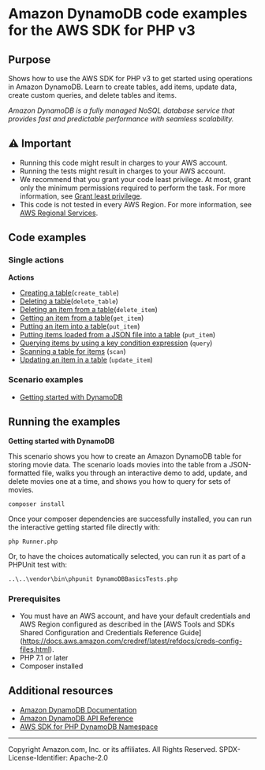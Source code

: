 # Amazon DynamoDB code examples for the AWS SDK for PHP v3

## Purpose

Shows how to use the AWS SDK for PHP v3 to get started using operations in Amazon DynamoDB. Learn to create tables, add
items, update data, create custom queries, and delete tables and items.

*Amazon DynamoDB is a fully managed NoSQL database service that provides fast and predictable performance with seamless
scalability.*

## ⚠️ Important
* Running this code might result in charges to your AWS account.
* Running the tests might result in charges to your AWS account.
* We recommend that you grant your code least privilege. 
At most, grant only the minimum permissions required to perform the task. 
For more information, see 
[Grant least privilege](https://docs.aws.amazon.com/IAM/latest/UserGuide/best-practices.html#grant-least-privilege).
* This code is not tested in every AWS Region. 
For more information, see 
[AWS Regional Services](https://aws.amazon.com/about-aws/global-infrastructure/regional-product-services).

## Code examples

### Single actions

**Actions**

* [Creating a table](dynamodb_basics/GettingStartedWithDynamoDB.php)(`create_table`)
* [Deleting a table](DynamoDBService.php)(`delete_table`)
* [Deleting an item from a table](dynamodb_basics/GettingStartedWithDynamoDB.php)(`delete_item`)
* [Getting an item from a table](dynamodb_basics/GettingStartedWithDynamoDB.php)(`get_item`)
* [Putting an item into a table](dynamodb_basics/GettingStartedWithDynamoDB.php)(`put_item`)
* [Putting items loaded from a JSON file into a table](dynamodb_basics/GettingStartedWithDynamoDB.php)
  (`put_item`)
* [Querying items by using a key condition expression](dynamodb_basics/GettingStartedWithDynamoDB.php)
  (`query`)
* [Scanning a table for items](dynamodb_basics/GettingStartedWithDynamoDB.php)
  (`scan`)
* [Updating an item in a table](dynamodb_basics/GettingStartedWithDynamoDB.php)
  (`update_item`)

### Scenario examples

* [Getting started with DynamoDB](dynamodb_basics/GettingStartedWithDynamoDB.php)

## Running the examples
**Getting started with DynamoDB**

This scenario shows you how to create an Amazon DynamoDB table for storing movie data. The scenario loads movies into
the table from a JSON-formatted file, walks you through an interactive demo to add, update, and delete movies one at a
time, and shows you how to query for sets of movies.

```
composer install
```

Once your composer dependencies are successfully installed, you can run the interactive getting started file directly
with:

```
php Runner.php
```   

Or, to have the choices automatically selected, you can run it as part of a PHPUnit test with:

```
..\..\vendor\bin\phpunit DynamoDBBasicsTests.php
```

### Prerequisites

- You must have an AWS account, and have your default credentials and AWS Region configured as described in
the [AWS Tools and SDKs Shared Configuration and Credentials Reference Guide]
(https://docs.aws.amazon.com/credref/latest/refdocs/creds-config-files.html).
- PHP 7.1 or later
- Composer installed

## Additional resources

- [Amazon DynamoDB Documentation](https://docs.aws.amazon.com/dynamodb)
- [Amazon DynamoDB API Reference](https://docs.aws.amazon.com/amazondynamodb/latest/APIReference/API_Operations_Amazon_DynamoDB.html)
- [AWS SDK for PHP DynamoDB Namespace](https://docs.aws.amazon.com/aws-sdk-php/v3/api/namespace-Aws.DynamoDb.html)

---
Copyright Amazon.com, Inc. or its affiliates. All Rights Reserved.
SPDX-License-Identifier: Apache-2.0
